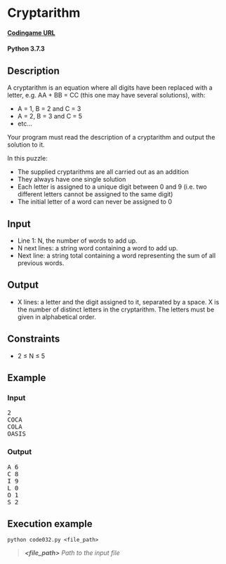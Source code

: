# Cryptarithm

#### [Codingame URL](https://www.codingame.com/ide/puzzle/cryptarithm)
#### Python 3.7.3

## Description
A cryptarithm is an equation where all digits have been replaced with a
letter, e.g. AA + BB = CC (this one may have several solutions), with:
- A = 1, B = 2 and C = 3
- A = 2, B = 3 and C = 5
- etc...

Your program must read the description of a cryptarithm and output the
solution to it.

In this puzzle:
- The supplied cryptarithms are all carried out as an addition
- They always have one single solution
- Each letter is assigned to a unique digit between 0 and 9 (i.e. two
different letters cannot be assigned to the same digit)
- The initial letter of a word can never be assigned to 0

## Input
- Line 1: N, the number of words to add up.
- N next lines: a string word containing a word to add up.
- Next line: a string total containing a word representing the sum of
all previous words.

## Output
- X lines: a letter and the digit assigned to it, separated by a space.
X is the number of distinct letters in the cryptarithm. The letters must
be given in alphabetical order.

## Constraints
- 2 ≤ N ≤ 5

## Example
### Input
<pre>
2
COCA
COLA
OASIS
</pre>

### Output
<pre>
A 6
C 8
I 9
L 0
O 1
S 2
</pre>

## Execution example
```
python code032.py <file_path>
```

> **_<file_path>_** *Path to the input file*
